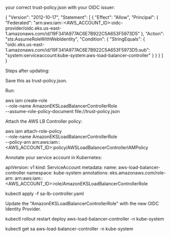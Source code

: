 your correct trust-policy.json with your OIDC issuer:

{
  "Version": "2012-10-17",
  "Statement": [
    {
      "Effect": "Allow",
      "Principal": {
        "Federated": "arn:aws:iam::<AWS_ACCOUNT_ID>:oidc-provider/oidc.eks.us-east-1.amazonaws.com/id/19F341A977AC6E7B922C5A653F5973D5"
      },
      "Action": "sts:AssumeRoleWithWebIdentity",
      "Condition": {
        "StringEquals": {
          "oidc.eks.us-east-1.amazonaws.com/id/19F341A977AC6E7B922C5A653F5973D5:sub": "system:serviceaccount:kube-system:aws-load-balancer-controller"
        }
      }
    }
  ]
}

Steps after updating:

Save this as trust-policy.json.

Run:

aws iam create-role \
  --role-name AmazonEKSLoadBalancerControllerRole \
  --assume-role-policy-document file://trust-policy.json


Attach the AWS LB Controller policy:

aws iam attach-role-policy \
  --role-name AmazonEKSLoadBalancerControllerRole \
  --policy-arn arn:aws:iam::<AWS_ACCOUNT_ID>:policy/AWSLoadBalancerControllerIAMPolicy


Annotate your service account in Kubernetes:

apiVersion: v1
kind: ServiceAccount
metadata:
  name: aws-load-balancer-controller
  namespace: kube-system
  annotations:
    eks.amazonaws.com/role-arn: arn:aws:iam::<AWS_ACCOUNT_ID>:role/AmazonEKSLoadBalancerControllerRole

kubectl apply -f sa-lb-controller.yaml


Update the "AmazonEKSLoadBalancerControllerRole" with the new OIDC Identity Provider.

kubectl rollout restart deploy aws-load-balancer-controller -n kube-system

kubectl get sa aws-load-balancer-controller -n kube-system
